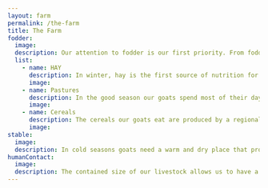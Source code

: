 ```yaml
---
layout: farm
permalink: /the-farm
title: The Farm
fodder:
  image:
  description: Our attention to fodder is our first priority. From fodder depends the health of the animals and as a consequence of it the quality of the milk. Our goats eat what they choose from the fields, top quality selected hay and small quantities of organic cereals. In some farms, goats are fed a large amount of cereals and supplements, that they are not made to digest, in order to enhance the quantity of the milk and its fat content. In our stable we try as much as possible to mantain a healty balance and diet, looking to imitate what they would normally eat in wilderness.
  list:
    - name: HAY
      description: In winter, hay is the first source of nutrition for goats. The hay we use is a "second cut" made by a local farmer. Characteristic of second cut hay is its freshness, green color and strong herbal smells. Goats are extremely greedy for this kind of grass, as supposed to cows and horses that prefer the first cut, dryer and thicker.
      image:
    - name: Pastures
      description: In the good season our goats spend most of their days in the open fields. The frash air, the sun and the fresh grass and herbs they find around have an extreme effect on their health. When goats are regularly in the fields their fur is visibly healthier, they are more relaxed and their milk is of a more delicate and higher quality. The fields where our goats roam around are left in their wild state. They are not treated with chemicals and they only grow a variety of spontaneus weeds.
      image:
    - name: Cereals
      description: The cereals our goats eat are produced by a regional Bio Land farm. The mix we chose is made of oats, wheat, rye, corn and peas. Once harvested, the grains are smashed into flakes to make the digestion and assumption of nutritives easier for the animals.
      image:
stable:
  image:
  description: In cold seasons goats need a warm and dry place that protects and keeps them cozy in the wait for spring. Planning the inside of our stable we made sure to guarantee all animals an adequate livable space. The wooden fences delimit a space of adequate size for the number of goats hosted in it. Moreover, we build a various wooden structures allowing the animals to make some phisical excercise and to take repair from their more combative sisters. The abbundant use of straw ensures a comfortable, warm and dry bed.
humanContact:
  image:
  description: The contained size of our livestock allows us to have a direct contact with all animals. Every day, twice a day, whilst milking, we have the chance to monitor the health state of each goat, taking care of their diverse needs and promptly intervening when needed.
---
```

